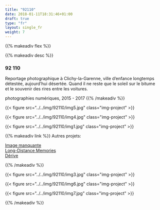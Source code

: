```yaml
---
title: "92110"
date: 2018-01-11T18:31:46+01:00
draft: true
type: "fr"
layout: single_fr
weight: 7
---
```


{{% makeadiv flex %}}

{{% makeadiv desc %}}
### 92 110

Reportage photographique à Clichy-la-Garenne, ville d’enfance longtemps détestée, aujourd’hui désertée. Quand il ne reste que le soleil sur le bitume et le souvenir des rires entre les voitures.

photographies numériques, 2015 - 2017
{{% /makeadiv %}}

{{< figure src="../../img/92110/img5.jpg" class="img-project" >}}

{{< figure src="../../img/92110/img4.jpg" class="img-project" >}}

{{< figure src="../../img/92110/img1.jpg" class="img-project" >}}

{{% makeadiv link %}}
Autres projets:

[Image manquante](http://www.carolinesorin.com/projects_fr/manquant)  
[Long-Distance Memories](http://www.carolinesorin.com/projects_fr/longdistance)  
[Dérive](http://www.carolinesorin.com/projects_fr/derive)  

{{% /makeadiv %}}

{{< figure src="../../img/92110/img3.jpg" class="img-project" >}}

{{< figure src="../../img/92110/img6.jpg" class="img-project" >}}

{{< figure src="../../img/92110/img7.jpg" class="img-project" >}}

{{% /makeadiv %}}
